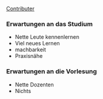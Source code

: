 [Contributer](./contributer.md)

### Erwartungen an das Studium
* Nette Leute kennenlernen
* Viel neues Lernen
* machbarkeit
* Praxisnähe

### Erwartungen an die Vorlesung 
* Nette Dozenten
* Nichts

